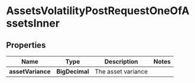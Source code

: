 

# AssetsVolatilityPostRequestOneOfAssetsInner


## Properties

| Name | Type | Description | Notes |
|------------ | ------------- | ------------- | -------------|
|**assetVariance** | **BigDecimal** | The asset variance |  |




